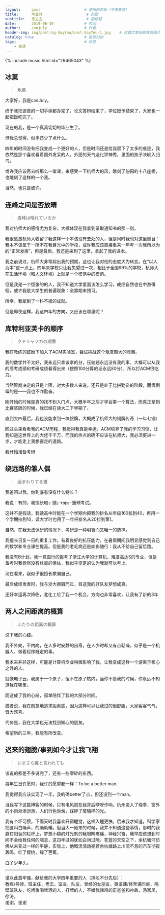```yaml
---
layout:     post                    # 使用的布局（不需要改）
title:      毕业时                    # 标题 
subtitle:   念去去                    # 副标题
date:       2019-06-19              # 时间
author:     canjuly                 # 作者
header-img: img/post-bg-SayYou/post-SayYou-1.jpg    # 这篇文章标题背景图片
catalog: true                       # 是否归档
tags:                               # 标签
    - 生活
---
```


{% include music.html id="26465043" %}

## 冰菓
> 氷菓

大家好，我是canJuly。

终于我把该做的一切手续都办完了，论文答辩结束了，学位授予结束了，大家也一起把饭吃完了。

现在的我，是一个真真切切的毕业生了。

但我总觉得，似乎还少了点什么。

四年的时间没有把我变成一个更好的人，但是时间还是给我留下了太多的痕迹，我依然是那个喜欢看着窗外发呆的人。外面的天气造化钟神秀，里面的孩子决眦入归鸟。

或许我应该再去听那么一堂课，来感受一下杭师大的风，雕刻了恕园的十八座桥，也雕刻了这样的一个我。

当然，也只是或许。

## 连峰之间是否放晴
> 连峰は晴れているか

我对杭师大的感情尤为复杂，大抵体现在我拿到录取通知书的那一刻。

我很感激杭师大收留了我这样一个本该没有去处的人，但是同时我也对这里侧目：我本不该属于一所不在我目光中的学校，或许我应该直接重来一年考一次我所以为的“正常发挥”，但是最后，我还是来到了这里，拿起了我的课本。

我之前说过，杭师大非常超出我的预期，这也让我对他的态度大为转变。在“以人为本”这一点上，四年来学校只让我失望过一次，相比于全国99%的学校，杭师大在生活环境（和人文环境）上就是一个模范中的模范。

但是我是一个慌张的的人，我不知道大学里面该怎么学习，成绩自然也在中游徘徊，或许我是大学生的普遍现象：全靠期末预习。

所幸，我拿到了一科不挂的成就。

但是即使这样，我这四年的方向，又应该在哪里呢？

## 库特利亚芙卡的顺序
> クドリャフカの顺番

我在教练的鼓励下加入了ACM实验室，尝试挑战这个难度颇大的竞赛。

我的数学并不太好，我永远只拿该拿的分，压轴题永远没有我的事，大概可以从我的高考成绩和考研成绩看得出来（按照100分算的话永远80分），所以打ACM很吃力。

当然智商决定的只是上限，对大多数人来说，还只是处于比拼勤奋的阶段，而很倒霉的是——我也不咋勤奋。

刚开始的时候是真的找不到入门点，大概半年之后才学会第一个算法，而真正拿到比赛奖牌的时候，我已经在读大二下学期了。

直到大四最后，我也没能拿到一块银牌，大概成了杭师大的铜牌传奇（一年七铜）

回过头来看看我的ACM历程，我觉得我真是幸运，ACM培养了我的学习习惯，让我知道这世界上的大佬千千万，而我的终点的确不应该在杭师大，我必须更进一步，才能走上我想要走的道路。

我开始准备考研

## 绕远路的雏人偶
> 远まわりする雏

我爸问过我，你到底有没有什么特长？

我说：有的，我擅长~~唱，跳，rap，篮球~~考试。

这并不是假话，我读高中时能在一个学期内把我的排名从年级160拉到40，再用一个学期拉到10，读大学时也用了一年把排名从20拉到第1。

自然，在我无法保研的情况下，考研是一种明智而又唯一的选择。

我擅长日复一日的重复工作，有着良好的抗压能力，在暑假期间我明显感觉到自己的数学和专业课在提高。但是我的老毛病还是如影随行：我从不给自己留后路。

我没有B计划，我一意孤行的报考了浙江大学的计算机，难度高达S的专业，但是备考时我竟然没有丝毫的俱怯，我似乎坚定的认为我就可以考上。

现在看来，我似乎很擅长欺骗自己。

最后成绩发表时，我与浙大擦肩而过，目送我的好队友梦想成真。

还好幸运再次降临，北化工给了我一个机会，方向也非常喜欢，让我有了新的3年

## 两人之间距离的概算
> ふたりの距离の概算

说下我的心结。

我不外向，不内向，在人多时安静的出奇，在人少时却又有点聒噪，似乎是一个机器人，做着程序既定的事。

我本来并非这样，可能是计算机专业稍微影响了我，让我变成这样一个游离于核心之外的人。

就像电子云，我属于一个原子，但不在原子核内，当你不管我的时候，你永远不知道我在哪里。

而这成了我的心结，孤单陪伴了我的大部分时间。

或者说，我在刻意地追求距离感，因为这样可以让我过的很舒服，大家客客气气，皆大欢喜。

代价是，我在大学也无法找到知心的朋友。

希望新的三年，我能有所改变。

## 迟来的翅膀/事到如今才让我飞翔
> いまさら翼と言われても

该说的都差不多说完了，还有一些零碎的东西。

每年生日许愿时，我许的愿望都一样：To be a better man.

我觉得我应该实现了一半，我的确better了点，但还没到一个man。

当我写下这篇博客的时候，只有电风扇在我背后咿呀作响。杭州进入了梅季，窗外的小雨淅淅沥沥，人们行色匆匆，踩碎了玻璃样的光。

我有个坏习惯，下雨天时我喜欢开窗睡觉，这样入睡更快。后来我才知道，科学家把这叫白噪声，的确助睡。但当大一刚来的时候，我并不知道这些事情，那时的我靠在阳台的栏杆上，梦想小镇的灯光刺的我眼睛疼痛，神经兴奋，我早应该想到时间不会给我任何的喘息，这四年过的犹如白驹过隙。苍蓝的天空之下，余杭塘河仿佛从未变过一样的平静，实际上，他暗流涌动宛若余杭塘路上川流不息的汽车彻夜轰鸣，红了樱桃，绿了芭蕉。

白了少年头。

***
谨以此篇牢骚，献给我的大学四年重要的人（排名不分先后）：  
教练/导师，班主任，老王，室友，队友，曾经的女朋友，英语课/体育课同桌，隔壁班队友，吃烤鱼喝啤酒的人，打牌的人，不嫌我辣鸡的正爸爸和神犇，汤家凤，徐涛。  
谢谢，谢谢
***